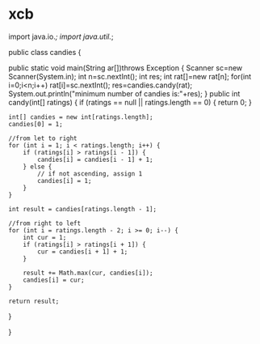 # xcb
import java.io.*;
import java.util.*;

public class candies
{

public static void main(String ar[])throws Exception
{
Scanner sc=new Scanner(System.in);
int n=sc.nextInt();
int res;
int rat[]=new rat[n];
for(int i=0;i<n;i++)
rat[i]=sc.nextInt();
res=candies.candy(rat);
System.out.println("minimum number of candies is:"+res);
}
public int candy(int[] ratings) {
	if (ratings == null || ratings.length == 0) {
		return 0;
	}
 
	int[] candies = new int[ratings.length];
	candies[0] = 1;
 
	//from let to right
	for (int i = 1; i < ratings.length; i++) {
		if (ratings[i] > ratings[i - 1]) {
			candies[i] = candies[i - 1] + 1;
		} else { 
			// if not ascending, assign 1
			candies[i] = 1;
		}
	}
 
	int result = candies[ratings.length - 1];
 
	//from right to left
	for (int i = ratings.length - 2; i >= 0; i--) {
		int cur = 1;
		if (ratings[i] > ratings[i + 1]) {
			cur = candies[i + 1] + 1;
		}
 
		result += Math.max(cur, candies[i]);
		candies[i] = cur;
	}
 
	return result;
}

}

